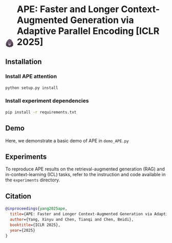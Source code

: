 <h1 style="display: inline-flex; align-items: flex-end; margin: 0;">
  <img src="image/logo.png" width="26" height="26" style="margin-right: 10px;">
  APE: Faster and Longer Context-Augmented Generation via Adaptive Parallel Encoding [ICLR 2025]
</h1>




## Installation

### Install APE attention
```bash
python setup.py install
```

### Install experiment dependencies
```bash
pip install -r requirements.txt
```

## Demo

Here, we demonstrate a basic demo of APE in `demo_APE.py`

## Experiments

To reproduce APE results on the retrieval-augmented generation (RAG) and in-context-learning (ICL) tasks, refer to the instruction and code available in the `experiments` directory.


## Citation

```bibtex
@inproceedings{yang2025ape,
  title={APE: Faster and Longer Context-Augmented Generation via Adaptive Parallel Encoding},
  author={Yang, Xinyu and Chen, Tianqi and Chen, Beidi},
  booktitle={ICLR 2025},
  year={2025}
}
```
